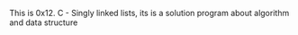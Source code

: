 This is 0x12. C - Singly linked lists, its is a solution program about algorithm and data structure
